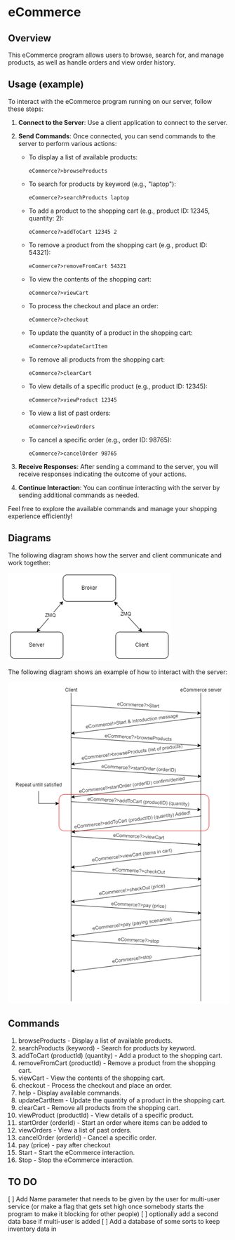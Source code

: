 # eCommerce

## Overview

This eCommerce program allows users to browse, search for, and manage products, as well as handle orders and view order history.

## Usage (example)
To interact with the eCommerce program running on our server, follow these steps:

1. **Connect to the Server**: Use a client application to connect to the server.

2. **Send Commands**: Once connected, you can send commands to the server to perform various actions:

   - To display a list of available products:
     ```
     eCommerce?>browseProducts
     ```

   - To search for products by keyword (e.g., "laptop"):
     ```
     eCommerce?>searchProducts laptop
     ```

   - To add a product to the shopping cart (e.g., product ID: 12345, quantity: 2):
     ```
     eCommerce?>addToCart 12345 2
     ```

   - To remove a product from the shopping cart (e.g., product ID: 54321):
     ```
     eCommerce?>removeFromCart 54321
     ```

   - To view the contents of the shopping cart:
     ```
     eCommerce?>viewCart
     ```

   - To process the checkout and place an order:
     ```
     eCommerce?>checkout
     ```

   - To update the quantity of a product in the shopping cart:
     ```
     eCommerce?>updateCartItem
     ```

   - To remove all products from the shopping cart:
     ```
     eCommerce?>clearCart
     ```

   - To view details of a specific product (e.g., product ID: 12345):
     ```
     eCommerce?>viewProduct 12345
     ```

   - To view a list of past orders:
     ```
     eCommerce?>viewOrders
     ```

   - To cancel a specific order (e.g., order ID: 98765):
     ```
     eCommerce?>cancelOrder 98765
     ```

3. **Receive Responses**: After sending a command to the server, you will receive responses indicating the outcome of your actions.

4. **Continue Interaction**: You can continue interacting with the server by sending additional commands as needed.

Feel free to explore the available commands and manage your shopping experience efficiently!

## Diagrams

The following diagram shows how the server and client communicate and work together:

![Basic diagram](./media/BasicDiagram.png)

The following diagram shows an example of how to interact with the server:

![diagram](./media/InteractionDiagram.png)

## Commands

1. browseProducts - Display a list of available products.
2. searchProducts (keyword) - Search for products by keyword.
3. addToCart (productId) (quantity) - Add a product to the shopping cart.
4. removeFromCart (productId) - Remove a product from the shopping cart.
5. viewCart - View the contents of the shopping cart.
6. checkout - Process the checkout and place an order.
7. help - Display available commands.
8. updateCartItem - Update the quantity of a product in the shopping cart.
9. clearCart - Remove all products from the shopping cart.
10. viewProduct (productId) - View details of a specific product.
11. startOrder (orderId) - Start an order where items can be added to
12. viewOrders - View a list of past orders.
13. cancelOrder (orderId) - Cancel a specific order.
14. pay (price) - pay after checkout
14. Start - Start the eCommerce interaction. 
15. Stop - Stop the eCommerce interaction.

## TO DO
[ ] Add Name parameter that needs to be given by the user for multi-user service (or make a flag that gets set high once somebody starts the program to make it blocking for other people)
   [ ] optionally add a second data base if multi-user is added
[ ] Add a database of some sorts to keep inventory data in
